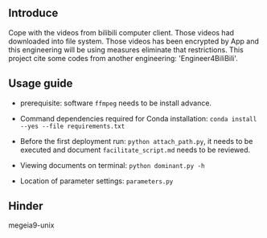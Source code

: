 ## Introduce

Cope with the videos from bilibili computer client. Those videos had downloaded into file system. Those videos has been encrypted by App and this engineering will be using measures eliminate that restrictions. This project cite some codes from another engineering: 'Engineer4BiliBili'.

## Usage guide

- prerequisite: software `ffmpeg` needs to be install advance.

- Command dependencies required for Conda installation: `conda install --yes --file requirements.txt`

- Before the first deployment run: `python attach_path.py`, it needs to be executed and document `facilitate_script.md` needs to be reviewed.

- Viewing documents on terminal: `python dominant.py -h`

- Location of parameter settings: `parameters.py`

## Hinder

megeia9-unix